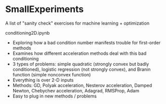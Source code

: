 # SmallExperiments
A list of "sanity check" exercises for machine learning + optimization

conditioning2D.ipynb
 - Exploring how a bad condition number manifests trouble for first-order methods
 - Examines how different acceleration methods deal with this bad conditioning
 - 3 types of problems: simple quadratic (strongly convex but badly conditioned), logistic regression (not strongly convex), and Branin function (simple nonconvex function)
 - Everything is over 2-D inputs
 - Methods: GD, Polyak acceleration, Nesterov acceleration, Damped Newton, Chebychev acceleration, Adagrad, RMSProp, Adam
 - Easy to plug in new methods / problems
